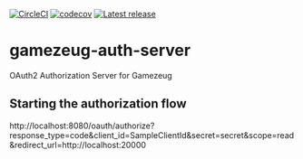 [![CircleCI](https://circleci.com/gh/ArtunSubasi/gamezeug-auth-server.svg?style=svg)](https://circleci.com/gh/ArtunSubasi/gamezeug-auth-server)
[![codecov](https://codecov.io/gh/ArtunSubasi/gamezeug-auth-server/branch/master/graph/badge.svg)](https://codecov.io/gh/ArtunSubasi/gamezeug-auth-server)
[![Latest release](https://img.shields.io/github/release/ArtunSubasi/gamezeug-auth-server.svg)](https://github.com/ArtunSubasi/gamezeug-auth-server/releases/latest)

# gamezeug-auth-server
OAuth2 Authorization Server for Gamezeug

## Starting the authorization flow
http://localhost:8080/oauth/authorize?response_type=code&client_id=SampleClientId&secret=secret&scope=read&redirect_url=http://localhost:20000



